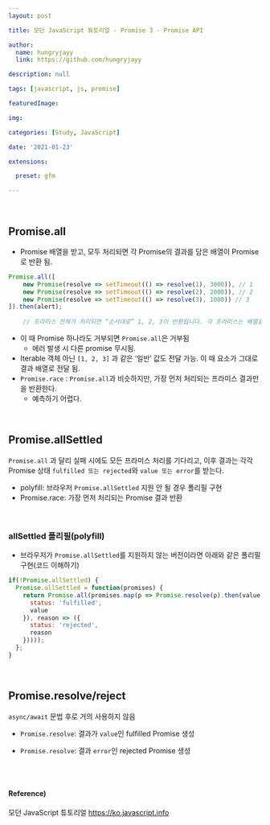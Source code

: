 ```yaml
---
layout: post

title: 모던 JavaScript 튜토리얼 - Promise 3 - Promise API

author: 
  name: hungryjayy
  link: https://github.com/hungryjayy

description: null

tags: [javascript, js, promise]

featuredImage: 

img: 

categories: [Study, JavaScript]

date: '2021-01-23'

extensions:

  preset: gfm

---
```


<br>

## Promise.all

* Promise 배열을 받고, 모두 처리되면 각 Promise의 결과를 담은 배열이 Promise 로 반환 됨.

```typescript
Promise.all([ 
	new Promise(resolve => setTimeout(() => resolve(1), 3000)), // 1 
	new Promise(resolve => setTimeout(() => resolve(2), 2000)), // 2 
	new Promise(resolve => setTimeout(() => resolve(3), 1000)) // 3
]).then(alert);
    
    // 프라미스 전체가 처리되면 “순서대로” 1, 2, 3이 반환됩니다. 각 프라미스는 배열을 구성하는 요소가 됩니다.
```

* 이 때 Promise 하나라도 거부되면 `Promise.all`은 거부됨
	* 에러 발생 시 다른 promise 무시됨.
* Iterable 객체 아닌 `[1, 2, 3]` 과 같은 ‘일반’ 값도 전달 가능. 이 때 요소가 그대로 결과 배열로 전달 됨.
* `Promise.race` : `Promise.all`과 비슷하지만, 가장 먼저 처리되는 프라미스 결과만을 반환한다.
  * 예측하기 어렵다.

<br>

## Promise.allSettled

`Promise.all` 과 달리 실패 시에도 모든 프라미스 처리를 기다리고, 이후 결과는 각각 Promise 상태 `fulfilled 또는 rejected`와 `value 또는 error`를 받는다.

* polyfill: 브라우저 `Promise.allSettled` 지원 안 될 경우 폴리필 구현
* Promise.race: 가장 먼저 처리되는 Promise 결과 반환

<br>

### allSettled 폴리필(polyfill)

* 브라우저가 `Promise.allSettled`를 지원하지 않는 버전이라면 아래와 같은 폴리필 구현(코드 이해하기)

```javascript
if(!Promise.allSettled) {
  Promise.allSettled = function(promises) {
    return Promise.all(promises.map(p => Promise.resolve(p).then(value => ({
      status: 'fulfilled',
      value
    }), reason => ({
      status: 'rejected',
      reason
    }))));
  };
}
```

<br>

## Promise.resolve/reject

`async/await` 문법 후로 거의 사용하지 않음

* `Promise.resolve`: 결과가 `value`인 fulfilled Promise 생성

* `Promise.resolve`: 결과 `error`인 rejected Promise 생성

<br><br>

#### Reference)

모던 JavaScript 튜토리얼 https://ko.javascript.info
